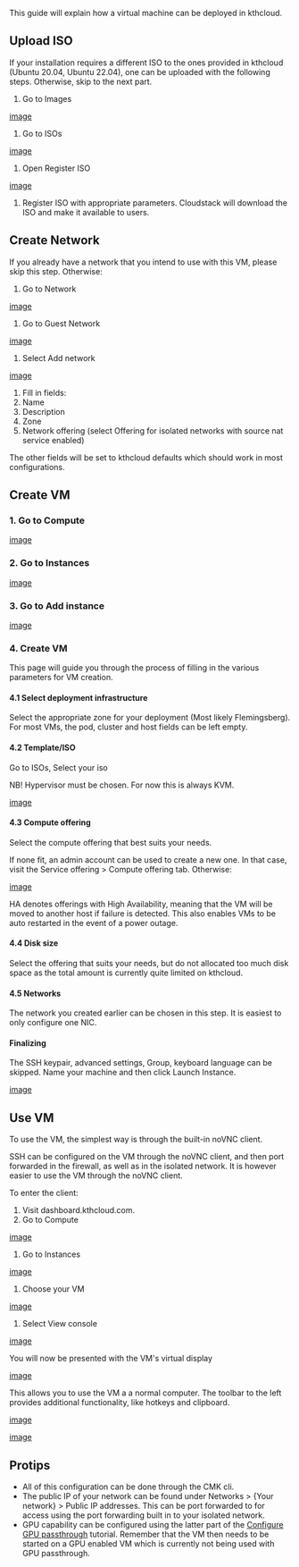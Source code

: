 This guide will explain how a virtual machine can be deployed in
kthcloud.

<span id="upload-iso"></span>

## Upload ISO

If your installation requires a different ISO to the ones provided in
kthcloud (Ubuntu 20.04, Ubuntu 22.04), one can be uploaded with the
following steps. Otherwise, skip to the next part.

1.  Go to Images

[image](/File:Upload-iso.png "wikilink")

1.  Go to ISOs

[image](/File:Upload-iso-2.png "wikilink")

1.  Open Register ISO

[image](/File:Upload-iso-3.png "wikilink")

1.  Register ISO with appropriate parameters. Cloudstack will download
    the ISO and make it available to users.

<span id="create-network"></span>

## Create Network

If you already have a network that you intend to use with this VM,
please skip this step. Otherwise:

1.  Go to Network

[image](/File:Network.png "wikilink")

1.  Go to Guest Network

[image](/File:Network-2.png "wikilink")

1.  Select Add network

[image](/File:Network-3.png "wikilink")

1.  Fill in fields:
2.  Name
3.  Description
4.  Zone
5.  Network offering (select Offering for isolated networks with source
    nat service enabled)

The other fields will be set to kthcloud defaults which should work in
most configurations.

<span id="create-vm"></span>

## Create VM

<span id="go-to-compute"></span>

### 1\. Go to Compute

[image](/File:Compute.png "wikilink")

<span id="go-to-instances"></span>

### 2\. Go to Instances

[image](/File:Compute-2.png "wikilink")

<span id="go-to-add-instance"></span>

### 3\. Go to Add instance

[image](/File:Compute-3.png "wikilink")

<span id="create-vm-1"></span>

### 4\. Create VM

This page will guide you through the process of filling in the various
parameters for VM creation.

<span id="select-deployment-infrastructure"></span>

#### 4.1 Select deployment infrastructure

Select the appropriate zone for your deployment (Most likely
Flemingsberg). For most VMs, the pod, cluster and host fields can be
left empty.

<span id="templateiso"></span>

#### 4.2 Template/ISO

Go to ISOs, Select your iso

NB\! Hypervisor must be chosen. For now this is always KVM.

[image](/File:Vm.png "wikilink")

<span id="compute-offering"></span>

#### 4.3 Compute offering

Select the compute offering that best suits your needs.

If none fit, an admin account can be used to create a new one. In that
case, visit the Service offering \> Compute offering tab. Otherwise:

[image](/File:Vm-2.png "wikilink")

HA denotes offerings with High Availability, meaning that the VM will be
moved to another host if failure is detected. This also enables VMs to
be auto restarted in the event of a power outage.

<span id="disk-size"></span>

#### 4.4 Disk size

Select the offering that suits your needs, but do not allocated too much
disk space as the total amount is currently quite limited on kthcloud.

<span id="networks"></span>

#### 4.5 Networks

The network you created earlier can be chosen in this step. It is
easiest to only configure one NIC.

<span id="finalizing"></span>

#### Finalizing

The SSH keypair, advanced settings, Group, keyboard language can be
skipped. Name your machine and then click Launch Instance.

[image](/File:Vm-3.png "wikilink")

<span id="use-vm"></span>

## Use VM

To use the VM, the simplest way is through the built-in noVNC client.

SSH can be configured on the VM through the noVNC client, and then port
forwarded in the firewall, as well as in the isolated network. It is
however easier to use the VM through the noVNC client.

To enter the client:

1.  Visit dashboard.kthcloud.com.
2.  Go to Compute

[image](/File:Use.png "wikilink")

1.  Go to Instances

[image](/File:Use-2.png "wikilink")

1.  Choose your VM

[image](/File:Use-3.png "wikilink")

1.  Select View console

[image](/File:Use-4.png "wikilink")

You will now be presented with the VM's virtual display

[image](/File:Use-5.png "wikilink")

This allows you to use the VM a a normal computer. The toolbar to the
left provides additional functionality, like hotkeys and clipboard.

[image](/File:Use-6.png "wikilink")

[image](/File:Use-7.png "wikilink")

<span id="protips"></span>

## Protips

  - All of this configuration can be done through the CMK cli.
  - The public IP of your network can be found under Networks \> {Your
    network} \> Public IP addresses. This can be port forwarded to for
    access using the port forwarding built in to your isolated network.
  - GPU capability can be configured using the latter part of the
    [Configure GPU
    passthrough](https://github.com/pierrelefevre/kthcloud/wiki/Configure-GPU-passthrough#start-gpu-vm-in-cloudstack)
    tutorial. Remember that the VM then needs to be started on a GPU
    enabled VM which is currently not being used with GPU passthrough.

<span></span>